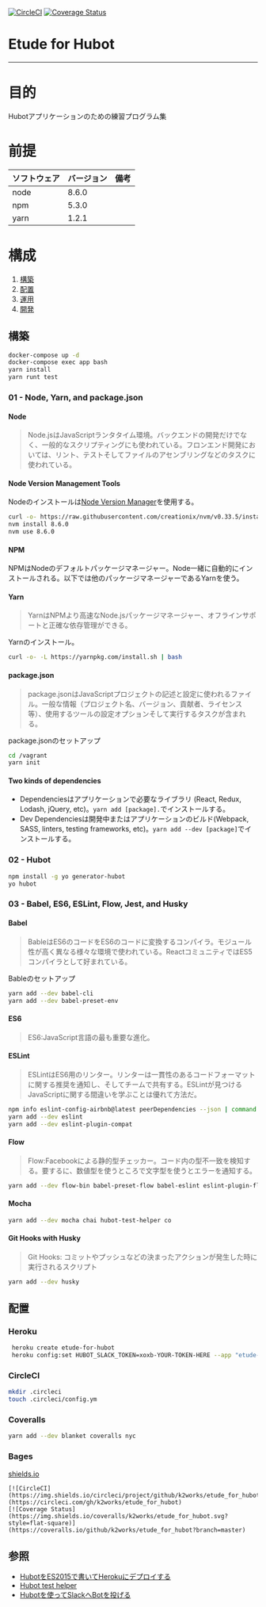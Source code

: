 [![CircleCI](https://img.shields.io/circleci/project/github/k2works/etude_for_hubot.svg)](https://circleci.com/gh/k2works/etude_for_hubot)
[![Coverage Status](https://img.shields.io/coveralls/k2works/etude_for_hubot.svg?style=flat-square)](https://coveralls.io/github/k2works/etude_for_hubot?branch=master)


# Etude for Hubot
  
---
# 目的
  
Hubotアプリケーションのための練習プログラム集
  
# 前提
  
| ソフトウェア   | バージョン   | 備考        |
|:---------------|:-------------|:------------|
| node           |8.6.0    |             |
| npm            |5.3.0  |             |
| yarn           |1.2.1   |             |
  
  
# 構成
  
1. [構築](#構築 )
1. [配置](#配置 )
1. [運用](#運用 )
1. [開発](#開発 )
  
## 構築

```bash
docker-compose up -d
docker-compose exec app bash
yarn install
yarn runt test
```
  
### 01 - Node, Yarn, and package.json
  
#### Node
  
>   Node.jsはJavaScriptランタタイム環境。バックエンドの開発だけでなく、一般的なスクリプティングにも使われている。フロンエンド開発においては、リント、テストそしてファイルのアセンブリングなどのタスクに使われている。
  
#### Node Version Management Tools
  
Nodeのインストールは[Node Version Manager](https://github.com/creationix/nvm )を使用する。
```bash
curl -o- https://raw.githubusercontent.com/creationix/nvm/v0.33.5/install.sh | bash
nvm install 8.6.0
nvm use 8.6.0
```
  
#### NPM
  
NPMはNodeのデフォルトパッケージマネージャー。Node一緒に自動的にインストールされる。以下では他のパッケージマネージャーであるYarnを使う。
  
#### Yarn
  
> YarnはNPMより高速なNode.jsパッケージマネージャー、オフラインサポートと正確な依存管理ができる。
  
Yarnのインストール。
```bash
curl -o- -L https://yarnpkg.com/install.sh | bash
```
  
#### package.json
  
> package.jsonはJavaScriptプロジェクトの記述と設定に使われるファイル。一般な情報（プロジェクト名、バージョン、貢献者、ライセンス等）、使用するツールの設定オプションそして実行するタスクが含まれる。
  
package.jsonのセットアップ
````bash
cd /vagrant
yarn init
````
  
#### Two kinds of dependencies
  
+ Dependenciesはアプリケーションで必要なライブラリ (React, Redux, Lodash, jQuery, etc)。`yarn add [package].`でインストールする。
+ Dev Dependenciesは開発中またはアプリケーションのビルド(Webpack, SASS, linters, testing frameworks, etc)。`yarn add --dev [package]`でインストールする。
  
### 02 - Hubot
  
```bash
npm install -g yo generator-hubot
yo hubot
```
  
### 03 - Babel, ES6, ESLint, Flow, Jest, and Husky
  
#### Babel
  
> BableはES6のコードをES6のコードに変換するコンパイラ。モジュール性が高く異なる様々な環境で使われている。ReactコミュニティではES5コンパイラとして好まれている。
  
Bableのセットアップ
```bash
yarn add --dev babel-cli
yarn add --dev babel-preset-env
```
  
#### ES6
  
> ES6:JavaScript言語の最も重要な進化。
  
#### ESLint
  
> ESLintはES6用のリンター。リンターは一貫性のあるコードフォーマットに関する推奨を通知し、そしてチームで共有する。ESLintが見つけるJavaScriptに関する間違いを学ぶことは優れて方法だ。
  
```bash
npm info eslint-config-airbnb@latest peerDependencies --json | command sed 's/[\{\},]//g ; s/: /@/g' | xargs yarn add --dev eslint-config-airbnb@latest
yarn add --dev eslint
yarn add --dev eslint-plugin-compat
```
  
#### Flow
  
> Flow:Facebookによる静的型チェッカー。コード内の型不一致を検知する。要するに、数値型を使うところで文字型を使うとエラーを通知する。
  
```bash
yarn add --dev flow-bin babel-preset-flow babel-eslint eslint-plugin-flowtype
```
  
#### Mocha
    
```bash
yarn add --dev mocha chai hubot-test-helper co
```
  
#### Git Hooks with Husky
  
> Git Hooks: コミットやプッシュなどの決まったアクションが発生した時に実行されるスクリプト
  
```bash
yarn add --dev husky
```

## 配置
### Heroku
  
```bash
 heroku create etude-for-hubot
 heroku config:set HUBOT_SLACK_TOKEN=xoxb-YOUR-TOKEN-HERE --app "etude-for-hubot" 
```

### CircleCI
  
```bash
mkdir .circleci
touch .circleci/config.ym
```
  
### Coveralls
  
```bash
yarn add --dev blanket coveralls nyc
```
  
### Bages
  
[shields.io](http://shields.io/ )
  
```text
[![CircleCI](https://img.shields.io/circleci/project/github/k2works/etude_for_hubot.svg)](https://circleci.com/gh/k2works/etude_for_hubot)
[![Coverage Status](https://img.shields.io/coveralls/k2works/etude_for_hubot.svg?style=flat-square)](https://coveralls.io/github/k2works/etude_for_hubot?branch=master)
```
  

## 参照
+ [HubotをES2015で書いてHerokuにデプロイする](http://dackdive.hateblo.jp/entry/2016/07/13/210000)
+ [Hubot test helper](https://github.com/mtsmfm/hubot-test-helper)
+ [Hubotを使ってSlackへBotを投げる](https://qiita.com/shosho/items/057d7b67d1dd3a700554)

